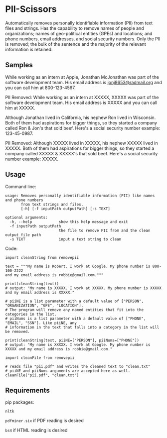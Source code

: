 # PII-Scissors

Automatically removes personally identifiable information (PII) from text files and strings. Has the capability to remove names of people and organizations; names of geo-political entities (GPEs) and locations; and phone numbers, email addresses, and social security numbers. Only the PII is removed; the bulk of the sentence and the majority of the relevant information is retained.

## Samples

While working as an intern at Apple, Jonathan McJonathan was part of the software development team. His email address is jonj8653@radmail.org and you can call him at 800-123-4567.

PII Removed: While working as an intern at XXXXX, XXXXX was part of the software development team. His email address is XXXXX and you can call him at XXXXX.

Although Jonathan lived in California, his nephew Ron lived in Wisconsin. Both of them had aspirations for bigger things, so they started a company called Ron & Jon's that sold beef. Here's a social security number example: 123-45-0987.

PII Removed: Although XXXXX lived in XXXXX, his nephew XXXXX lived in XXXXX. Both of them had aspirations for bigger things, so they started a company called XXXXX & XXXXX's that sold beef. Here's a social security number example: XXXXX.

## Usage
Command line:
```
usage: Removes personally identifiable information (PII) like names and phone numbers 
       from text strings and files.
       [-h] [-f inputPath outputPath] [-s TEXT]

optional arguments:
  -h, --help            show this help message and exit
  -f inputPath outputPath
                        the file to remove PII from and the clean output file path
  -s TEXT               input a text string to clean
```
Code:
```
import cleanString from removepii

text = """My name is Robert. I work at Google. My phone number is 800-100-2222
and my email address is robbie@gmail.com."""

print(cleanString(text)) 
# output: "My name is XXXXX. I work at XXXXX. My phone number is XXXXX and my email address is XXXXX."

# piiNE is a list parameter with a default value of ["PERSON", "ORGANIZATION", "GPE", "LOCATION"]. 
# The program will remove any named entities that fit into the categories in the list.
# piiNums is a list parameter with a default value of ["PHONE", "EMAIL", "SSN"]. Like piiNE, any 
# information in the text that falls into a category in the list will be removed.

print(cleanString(text, piiNE=["PERSON"], piiNums=["PHONE"]) 
# output: "My name is XXXXX. I work at Google. My phone number is XXXXX and my email address is robbie@gmail.com."

import cleanFile from removepii

# reads file "pii.pdf" and writes the cleaned text to "clean.txt"
# piiNE and piiNums arguments are accepted here as well.
cleanFile("pii.pdf", "clean.txt")
```

## Requirements

pip packages:

`nltk`

`pdfminer.six` if PDF reading is desired

`bs4` if HTML reading is desired